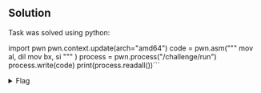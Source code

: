 ## Solution

Task was solved using python:

import pwn
pwn.context.update(arch="amd64")
code = pwn.asm("""
mov al, dil
mov bx, si
""" )
process = pwn.process("/challenge/run")
process.write(code)
print(process.readall())```

<details>
    <summary>Flag</summary>

pwn.college{8xc85qUZMipZ9O-XhYwAyLzXTiM.0VO5EDL5ETN1QzW}</details>
